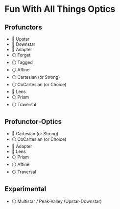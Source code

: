 # Fun With All Things Optics

## Profunctors
- :large_orange_diamond: Upstar
- :large_orange_diamond: Downstar
- :large_orange_diamond: Adapter
- :white_circle: Forget
- :white_circle: Tagged
- :white_circle: Affine
- :white_circle: Cartesian   (or Strong)
- :white_circle: CoCartesian (or Choice)
- :large_orange_diamond: Lens
- :white_circle: Prism
- :white_circle: Traversal

## Profunctor-Optics
- :red_circle: Cartesian   (or Strong)
- :white_circle: CoCartesian (or Choice)
- :large_orange_diamond: Adapter
- :large_orange_diamond: Lens
- :white_circle: Prism
- :white_circle: Affine
- :white_circle: Traversal

## Experimental
- :white_circle: Multistar / Peak-Valley (Upstar-Downstar)